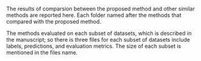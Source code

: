 The results of comparsion between the proposed method and other similar methods are reported here. Each folder named after the methods that compared with the proposed method. 

The methods evaluated on each subset of datasets, which is described in the manuscript; so there is three files for each subset of datasets include labels, predictions, and evaluation metrics. The size of each subset is mentioned in the files name.
